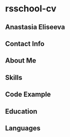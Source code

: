 # rsschool-cv

##  Anastasia Eliseeva

## Contact Info

## About Me

## Skills

## Code Example

## Education

## Languages